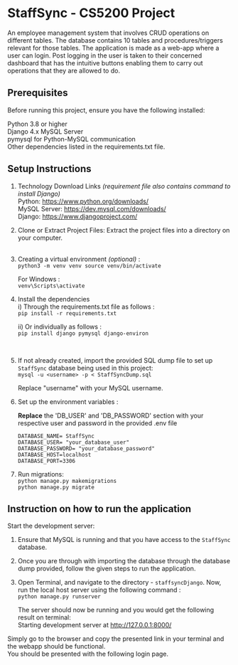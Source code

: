# StaffSync - CS5200 Project

An employee management system that involves CRUD operations on different tables. The database 
contains 10 tables and procedures/triggers relevant for those tables. The application is made as a 
web-app where a user can login. Post logging in the user is taken to their concerned dashboard that
has the intuitive buttons enabling them to carry out operations that they are allowed to do.

## Prerequisites

Before running this project, ensure you have the following installed:

Python 3.8 or higher
<br>Django 4.x
MySQL Server
<br>pymysql for Python-MySQL communication
<br>Other dependencies listed in the requirements.txt file. 


## Setup Instructions

1. Technology Download Links _(requirement file also contains command to install Django)_<br>
Python: https://www.python.org/downloads/ <br>
MySQL Server: https://dev.mysql.com/downloads/ <br>
Django: https://www.djangoproject.com/


2. Clone or Extract Project Files: Extract the project files into a directory on your computer.<br><br>

3. Creating a virtual environment _(optional)_ : <br>
`python3 -m venv venv source venv/bin/activate`

     For Windows : <br>
    `venv\Scripts\activate`


4. Install the dependencies
   <br>
   i) Through the requirements.txt file as follows : <br>
    `pip install -r requirements.txt`
    <br> 

    ii) Or individually as follows : <br>
    `pip install django pymysql django-environ`
<br>


5. If not already created, import the provided SQL dump file to set up `StaffSync` database being used in this project: <br>
  `mysql -u <username> -p < StaffSyncDump.sql`

    Replace "username" with your MySQL username. 


6. Set up the environment variables : 

    **Replace** the 'DB_USER' and 'DB_PASSWORD' section with your respective user and password in the provided .env file  <br>


       DATABASE_NAME= StaffSync
       DATABASE_USER= "your_database_user"
       DATABASE_PASSWORD= "your_database_password"
       DATABASE_HOST=localhost
       DATABASE_PORT=3306

    
7. Run migrations: <br>
 `python manage.py makemigrations` <br>
 `python manage.py migrate`




## Instruction on how to run the application


Start the development server: <br>

1. Ensure that MySQL is running and that you have access to the `StaffSync` database. <br>


2. Once you are through with importing the database through the database dump provided, follow the given steps to run the application.<br>


3. Open Terminal, and navigate to the directory - `staffsyncDjango`. Now, run the local host server using the following command : <br>
`python manage.py runserver`

    The server should now be running and you would get the following result on terminal: <br>
    Starting development server at http://127.0.0.1:8000/

Simply go to the browser and copy the presented link in your terminal and the webapp should be functional.
<br>
You should be presented with the following login page.


 











  

